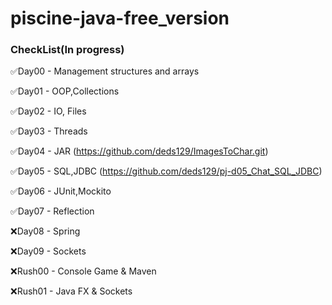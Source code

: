 # piscine-java-free_version
### CheckList(In progress)
✅Day00 - Management structures and arrays

✅Day01 - OOP,Collections

✅Day02 - IO, Files

✅Day03 - Threads

✅Day04 - JAR (https://github.com/deds129/ImagesToChar.git)

✅Day05 - SQL,JDBC (https://github.com/deds129/pj-d05_Chat_SQL_JDBC)

✅Day06 - JUnit,Mockito

✅Day07 - Reflection

❌Day08 - Spring

❌Day09 - Sockets

❌Rush00 - Console Game & Maven

❌Rush01 - Java FX & Sockets

